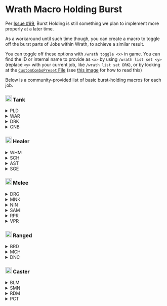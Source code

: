 # Wrath Macro Holding Burst

Per [Issue #99](https://github.com/PunishXIV/WrathCombo/issues/99), Burst Holding is still something we plan to implement more properly at a later time.

As a workaround until such time though, you can create a macro to toggle off the burst parts of Jobs within Wrath, to achieve a similar result.

You can toggle off these options with `/wrath toggle <x>` in game.
You can find the ID or internal name to provide as `<x>` by using `/wrath list set <y>` (replace `<y>` with your current job, like `/wrath list set DRK`), or by looking at the [`CustomComboPreset` File](https://github.com/PunishXIV/WrathCombo/blob/main/WrathCombo/Combos/CustomComboPreset.cs) (see [this image](https://i.imgur.com/LsJ06DW.png) for how to read this)

Below is a community-provided list of basic burst-holding macros for each job.

### <img src="https://ffxiv.gamerescape.com/w/images/6/6b/Tank_Icon_1.png" width="20px" height="20px" /> Tank
<details>
<summary>PLD</summary>

```
/wrath toggle 11003
/wrath toggle 11016
/wrath toggle 11010
/wrath toggle 11019
```

</details>
<details>
<summary>WAR</summary>

```
/wrath toggle 18003
/wrath toggle 18019
/wrath toggle 18007
/wrath toggle 18018
```

</details>
<details>
<summary>DRK</summary>

```
/wrath toggle 5015
/wrath toggle 5054
/wrath toggle 5016
/wrath toggle 5055
/wrath toggle 5018
/wrath toggle 5057
```

</details>
<details>
<summary>GNB</summary>

```
/wrath toggle 7008
/wrath toggle 7201
/wrath toggle 7011
/wrath toggle 7204
```

</details>

### <img src="https://ffxiv.gamerescape.com/w/images/d/d6/Healer_Icon_1.png" width="20px" height="20px" /> Healer

<details>
<summary>WHM</summary>

```
/wrath toggle 19008
/wrath toggle 19195
```

</details>
<details>
<summary>SCH</summary>

```
/wrath toggle 16003
/wrath toggle 16054
```

</details>
<details>
<summary>AST</summary>

```
/wrath toggle 1043
/wrath toggle 1016
```

</details>
<details>
<summary>SGE</summary>

```
/wrath toggle 14051
/wrath toggle 14010
/wrath toggle 14008
/wrath toggle 14005
```

</details>

### <img src="https://ffxiv.gamerescape.com/w/images/2/29/Melee_DPS_Icon_1.png" width="20px" height="20px" /> Melee
<details>
<summary>DRG</summary>

```
/wrath toggle 6103
/wrath toggle 6104
/wrath toggle 6203
/wrath toggle 6204
/wrath toggle 6107
/wrath toggle 6207
/wrath toggle 6106
/wrath toggle 6206
```

</details>
<details>
<summary>MNK</summary>

```
/wrath toggle 9009
/wrath toggle 9030
/wrath toggle 9032
/wrath toggle 9011
```

</details>
<details>
<summary>NIN</summary>

```
/wrath toggle 10018
/wrath toggle 10019
/wrath toggle 10042
/wrath toggle 10017
/wrath toggle 10036
/wrath toggle 10023
/wrath toggle 10046
/wrath toggle 10024
/wrath toggle 10047
/wrath toggle 10025
/wrath toggle 10048
```

</details>
<details>
<summary>SAM</summary>

```
/wrath toggle 15012
/wrath toggle 15108
/wrath toggle 15018
/wrath toggle 15114
```

</details>
<details>
<summary>RPR</summary>

```
/wrath toggle 12009
/wrath toggle 12108
/wrath toggle 12006
/wrath toggle 12105
```

</details>
<details>
<summary>VPR</summary>

```
/wrath toggle 30005
/wrath toggle 30011
/wrath toggle 30104
/wrath toggle 30110
/wrath toggle 30112
```

</details>

### <img src="https://ffxiv.gamerescape.com/w/images/3/3d/Physical_Ranged_DPS_Icon_1.png" width="20px" height="20px" /> Ranged
<details>
<summary>BRD</summary>

```
/wrath toggle 3017
/wrath toggle 3032
```

</details>
<details>
<summary>MCH</summary>

```
/wrath toggle 8110
/wrath toggle 8108
/wrath toggle 8107
/wrath toggle 8103
/wrath toggle 8102
/wrath toggle 8112
```

</details>
<details>
<summary>DNC</summary>

```
/wrath toggle 4015
/wrath toggle 4018
/wrath toggle 4028
/wrath toggle 4021
/wrath toggle 4022
/wrath toggle 4046
/wrath toggle 4047
/wrath toggle 4055
/wrath toggle 4048
/wrath toggle 4049
/wrath toggle 4052
```

</details>

### <img src="https://ffxiv.gamerescape.com/w/images/6/65/Magic_Ranged_DPS_Icon_1.png" width="20px" height="20px" /> Caster
<details>
<summary>BLM</summary>

```
/wrath toggle 2103
/wrath toggle 2202
/wrath toggle 2102
/wrath toggle 2201
```

</details>
<details>
<summary>SMN</summary>

```
/wrath toggle 17053
/wrath toggle 17017
/wrath toggle 17020
/wrath toggle 17061
```

</details>
<details>
<summary>RDM</summary>

```
/wrath toggle 13010
/wrath toggle 13207
/wrath toggle 13011
/wrath toggle 13208
```

</details>
<details>
<summary>PCT</summary>

```
/wrath toggle 20021
/wrath toggle 20054
/wrath toggle 20027
/wrath toggle 20060
```

</details>
